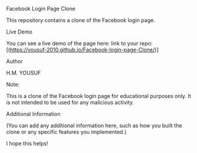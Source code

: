 Facebook Login Page Clone

This repository contains a clone of the Facebook login page.

Live Demo

You can see a live demo of the page here: link to your repo: [(https://yousuf-2010.github.io/Facebook-login-page-Clone/)]

Author

H.M. YOUSUF

Note:

This is a clone of the Facebook login page for educational purposes only.
It is not intended to be used for any malicious activity.

Additional Information

(You can add any additional information here, such as how you built the clone or any specific features you implemented.)

I hope this helps!
